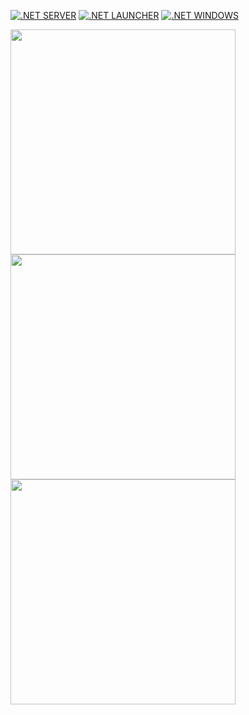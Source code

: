 [![.NET SERVER](https://github.com/Share-Invest/Algorithmic-Trading-Server/actions/workflows/server.yml/badge.svg)](https://github.com/Share-Invest/Algorithmic-Trading-Server/actions/workflows/server.yml) [![.NET LAUNCHER](https://github.com/Share-Invest/Algorithmic-Trading-Launcher/actions/workflows/windows-launcher.yml/badge.svg)](https://github.com/Share-Invest/Algorithmic-Trading-Launcher/actions/workflows/windows-launcher.yml) [![.NET WINDOWS](https://github.com/Share-Invest/Algorithmic-Trading-DeskTop/actions/workflows/windows-desktop.yml/badge.svg)](https://github.com/Share-Invest/Algorithmic-Trading-DeskTop/actions/workflows/windows-desktop.yml)

<img height=360 src=https://user-images.githubusercontent.com/45344929/216338019-fc69a7f8-c9d9-45f5-8462-5a3cf20e4252.jpg> <img height=360 src=https://user-images.githubusercontent.com/45344929/216391133-51b49d4d-bf9e-4b27-9849-86ec0c5bd96b.jpg> <img height=360 src=https://user-images.githubusercontent.com/48705422/210582292-1372dc19-35df-4aa3-a39f-dfc612d72972.png>
